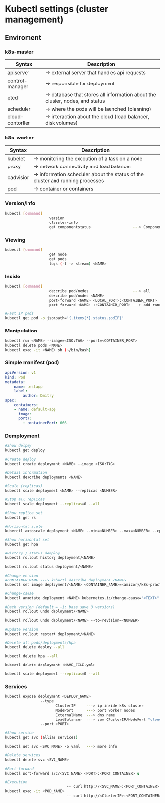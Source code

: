 # Kubectl settings (cluster management)

## Enviroment

### k8s-master

| Syntax | Description |
| ----------- | ----------- |
| apiserver | -> external server that handles api requests |
| control-manager | -> responsible for deployment |
| etcd | -> database that stores all information about the cluster, nodes, and status |
| scheduler | -> where the pods will be launched (planning)|
| cloud-contorller | -> interaction about the cloud (load balancer, disk volumes)|

### k8s-worker

| Syntax | Description |
| ----------- | ----------- |
| kubelet | -> monitoring the execution of a task on a node |
| proxy | -> network connectivity and load balancer |
| cadvisior | -> information scheduler about the status of the cluster and running processes |
| pod | -> container or containers|

### Version/info

```bash
kubectl [command]
                    version 
                    clusster-info
                    get componentstatus                   ---> ComponentStatus is deprecated in v1.19+
```

### Viewing

```bash
kubectl [command]
                    get node
                    get pods
                    logs (-f -> stream) <NAME>
```

### Inside

```bash
kubectl [command]
                    describe pod/nodes                    ---> all
                    describe pod/nodes <NAME> 
                    port-forward <NAME> <LOCAL_PORT>:<CONTAINER_PORT>
                    port-forward <NAME> :<CONTAINER_PORT> ---> add random local port

#Fast IP pods
kubectl get pod -o jsonpath='{.items[*].status.podIP}'
```

### Manipulation

```sh
kubectl run <NAME> --image=<ISO:TAG> --port=<CONTAINER_PORT>
kubectl delete pods <NAME>
kubectl exec -it <NAME> sh (~/bin/bash)
```

### Simple manifest (pod)

```yml
apiVersion: v1
kind: Pod
metadata:
    name: testapp
    label:
        author: Dmitry
spec:
    containers:
    - name: default-app
      image:
      ports:
        - containerPort: 666
```

### Demployment

```sh
#Show delpoy
kubectl get deploy

#Create deploy
kubectl create deployment <NAME> --image <ISO:TAG>

#Detail information
kubectl describe deployments <NAME>

#Scale (replicas)
kubectl scale deployment <NAME> --replicas <NUMBER>

#Stop all replicas
kubectl scale deployment --replicas=0 --all

#Show replica set
kubectl get rs

#Horizontal scale
kuberctl autoscale deployment <NAME> --min=<NUMBER> --max=<NUMBER> --cpu-percent=<NUMBER>

#Show horizontal set
kubectl get hpa

#History / status demploy
kubectl rollout history deployment/<NAME>

kubectl rollout status deployment/<NAME>

#Change version
#CONTAINER_NAME ---> kubectl describe deployment <NAME>
kubectl set image deployment/<NAME> <CONTAINER_NAME>=<amizory/k8s-practice:latest> --record

#Change-cause
kubectl annotate deployment <NAME> kubernetes.io/change-cause="<TEXT>"

#Back version (default = -1; base save 3 versions)
kubectl rollout undo deployment/<NAME>

kubectl rollout undo deployment/<NAME> --to-revision=<NUMBER>

#Update version
kubectl rollout restart deployment/<NAME>

#Delete all pods/deployments/hpa
kubectl delete deploy --all

kubectl delete hpa --all

kubectl delete deployment <NAME_FILE.yml>

kubectl scale deployment --replicas=0 --all
```

### Services

```sh
kubectl expose deployment <DEPLOY_NAME> 
                --type 
                       ClusterIP     ---> ip inside k8s cluster 
                       NodePort      ---> port worker nodes
                       ExternalName  ---> dns name
                       LoadBalancer  ---> sum ClusterIP/NodePort "cloud clusters"
                --port <PORT>

#Show service 
kubectl get svc (allias services)

kubectl get svc <SVC_NAME> -o yaml   ---> more info 

#Delete services
kubectl delete svc <SVC_NAME>

#Port-forward
kubectl port-forward svc/<SVC_NAME> <PORT>:<PORT_CONTAINER> &

#Execution
                            -- curl http://<SVC_NAME>:<PORT_CONTAINER>
kubectl exec -it <POD_NAME>     
                            -- curl http://<ClusterIP>:<PORT_CONTAINER>
```
